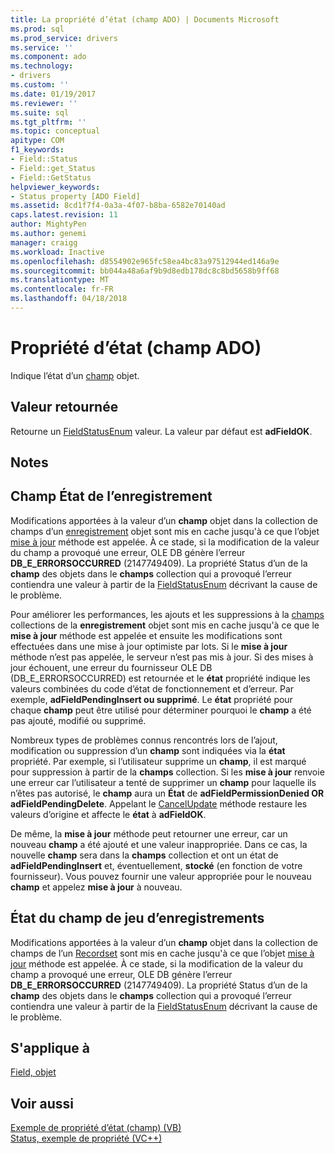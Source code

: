```yaml
---
title: La propriété d’état (champ ADO) | Documents Microsoft
ms.prod: sql
ms.prod_service: drivers
ms.service: ''
ms.component: ado
ms.technology:
- drivers
ms.custom: ''
ms.date: 01/19/2017
ms.reviewer: ''
ms.suite: sql
ms.tgt_pltfrm: ''
ms.topic: conceptual
apitype: COM
f1_keywords:
- Field::Status
- Field::get_Status
- Field::GetStatus
helpviewer_keywords:
- Status property [ADO Field]
ms.assetid: 8cd1f7f4-0a3a-4f07-b8ba-6582e70140ad
caps.latest.revision: 11
author: MightyPen
ms.author: genemi
manager: craigg
ms.workload: Inactive
ms.openlocfilehash: d8554902e965fc58ea4bc83a97512944ed146a9e
ms.sourcegitcommit: bb044a48a6af9b9d8edb178dc8c8bd5658b9ff68
ms.translationtype: MT
ms.contentlocale: fr-FR
ms.lasthandoff: 04/18/2018
---
```

# <a name="status-property-ado-field"></a>Propriété d’état (champ ADO)
Indique l’état d’un [champ](../../../ado/reference/ado-api/field-object.md) objet.  
  
## <a name="return-value"></a>Valeur retournée  
 Retourne un [FieldStatusEnum](../../../ado/reference/ado-api/fieldstatusenum.md) valeur. La valeur par défaut est **adFieldOK**.  
  
## <a name="remarks"></a>Notes  
  
## <a name="record-field-status"></a>Champ État de l’enregistrement  
 Modifications apportées à la valeur d’un **champ** objet dans la collection de champs d’un [enregistrement](../../../ado/reference/ado-api/record-object-ado.md) objet sont mis en cache jusqu'à ce que l’objet [mise à jour](../../../ado/reference/ado-api/update-method.md) méthode est appelée. À ce stade, si la modification de la valeur du champ a provoqué une erreur, OLE DB génère l’erreur **DB_E_ERRORSOCCURRED** (2147749409). La propriété Status d’un de la **champ** des objets dans le **champs** collection qui a provoqué l’erreur contiendra une valeur à partir de la [FieldStatusEnum](../../../ado/reference/ado-api/fieldstatusenum.md) décrivant la cause de le problème.  
  
 Pour améliorer les performances, les ajouts et les suppressions à la [champs](../../../ado/reference/ado-api/fields-collection-ado.md) collections de la **enregistrement** objet sont mis en cache jusqu'à ce que le **mise à jour** méthode est appelée et ensuite les modifications sont effectuées dans une mise à jour optimiste par lots. Si le **mise à jour** méthode n’est pas appelée, le serveur n’est pas mis à jour. Si des mises à jour échouent, une erreur du fournisseur OLE DB (DB_E_ERRORSOCCURRED) est retournée et le **état** propriété indique les valeurs combinées du code d’état de fonctionnement et d’erreur. Par exemple, **adFieldPendingInsert ou supprimé**. Le **état** propriété pour chaque **champ** peut être utilisé pour déterminer pourquoi le **champ** a été pas ajouté, modifié ou supprimé.  
  
 Nombreux types de problèmes connus rencontrés lors de l’ajout, modification ou suppression d’un **champ** sont indiquées via la **état** propriété. Par exemple, si l’utilisateur supprime un **champ**, il est marqué pour suppression à partir de la **champs** collection. Si les **mise à jour** renvoie une erreur car l’utilisateur a tenté de supprimer un **champ** pour laquelle ils n’êtes pas autorisé, le **champ** aura un  **État** de **adFieldPermissionDenied OR adFieldPendingDelete**. Appelant le [CancelUpdate](../../../ado/reference/ado-api/cancelupdate-method-ado.md) méthode restaure les valeurs d’origine et affecte le **état** à **adFieldOK**.  
  
 De même, la **mise à jour** méthode peut retourner une erreur, car un nouveau **champ** a été ajouté et une valeur inappropriée. Dans ce cas, la nouvelle **champ** sera dans la **champs** collection et ont un état de **adFieldPendingInsert** et, éventuellement, **stocké** (en fonction de votre fournisseur). Vous pouvez fournir une valeur appropriée pour le nouveau **champ** et appelez **mise à jour** à nouveau.  
  
## <a name="recordset-field-status"></a>État du champ de jeu d’enregistrements  
 Modifications apportées à la valeur d’un **champ** objet dans la collection de champs de l’un [Recordset](../../../ado/reference/ado-api/recordset-object-ado.md) sont mis en cache jusqu'à ce que l’objet [mise à jour](../../../ado/reference/ado-api/update-method.md) méthode est appelée. À ce stade, si la modification de la valeur du champ a provoqué une erreur, OLE DB génère l’erreur **DB_E_ERRORSOCCURRED** (2147749409). La propriété Status d’un de la **champ** des objets dans le **champs** collection qui a provoqué l’erreur contiendra une valeur à partir de la [FieldStatusEnum](../../../ado/reference/ado-api/fieldstatusenum.md) décrivant la cause de le problème.  
  
## <a name="applies-to"></a>S'applique à  
 [Field, objet](../../../ado/reference/ado-api/field-object.md)  
  
## <a name="see-also"></a>Voir aussi  
 [Exemple de propriété d’état (champ) (VB)](../../../ado/reference/ado-api/status-property-example-field-vb.md)   
 [Status, exemple de propriété (VC++)](../../../ado/reference/ado-api/status-property-example-vc.md)   
